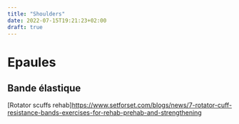 ```yaml
---
title: "Shoulders"
date: 2022-07-15T19:21:23+02:00
draft: true
---
```



# Epaules

## Bande élastique

[Rotator scuffs rehab]<https://www.setforset.com/blogs/news/7-rotator-cuff-resistance-bands-exercises-for-rehab-prehab-and-strengthening>

